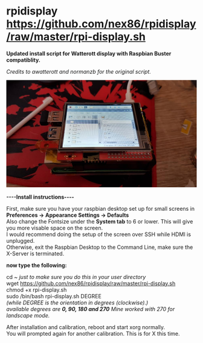 # rpidisplay  https://github.com/nex86/rpidisplay/raw/master/rpi-display.sh

**Updated install script for Watterott display with Raspbian Buster compatiblity.**

*Credits to awatterott and normanzb for the original script.*  

![display](https://raw.githubusercontent.com/nex86/rpidisplay/master/JPEG_20190928_144417.jpg?raw=true "Title")

**----Install instructions----**

First, make sure you have your raspbian desktop set up for small screens in **Preferences -> Appearance Settings -> Defaults**  
Also change the Fontsize under the **System tab** to 6 or lower. This will give you more visable space on the screen.  
I would recommend doing the setup of the screen over SSH while HDMI is unplugged.  
Otherwise, exit the Raspbian Desktop to the Command Line, make sure the X-Server is terminated.  

**now type the following:**

   cd ~  *just to make sure you do this in your user directory*  
   wget https://github.com/nex86/rpidisplay/raw/master/rpi-display.sh  
   chmod +x rpi-display.sh  
   sudo /bin/bash rpi-display.sh DEGREE  
*(while DEGREE is the orientation in degrees (clockwise).)*  
*available degrees are **0, 90, 180 and 270** Mine worked with 270 for landscape mode.*  

After installation and calibration, reboot and start xorg normally.   
You will prompted again for another calibration. This is for X this time.


